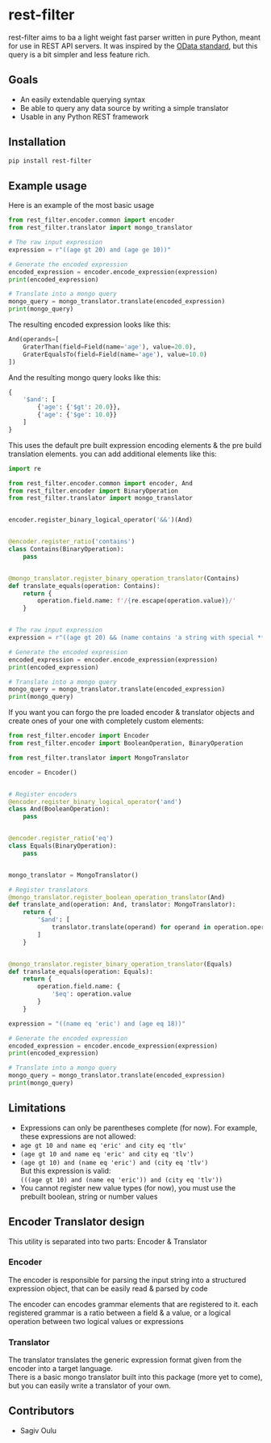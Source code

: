 # rest-filter

rest-filter aims to ba a light weight fast parser written in pure Python, meant for use in REST API servers.
It was inspired by the [OData standard](https://www.odata.org/), but this query is a bit simpler and less feature rich.

## Goals
* An easily extendable querying syntax
* Be able to query any data source by writing a simple translator
* Usable in any Python REST framework

## Installation
```bash
pip install rest-filter
```

## Example usage

Here is an example of the most basic usage
```python
from rest_filter.encoder.common import encoder
from rest_filter.translator import mongo_translator

# The raw input expression
expression = r"((age gt 20) and (age ge 10))"

# Generate the encoded expression
encoded_expression = encoder.encode_expression(expression)
print(encoded_expression)

# Translate into a mongo query
mongo_query = mongo_translator.translate(encoded_expression)
print(mongo_query)
```

The resulting encoded expression looks like this:
```python
And(operands=[
    GraterThan(field=Field(name='age'), value=20.0), 
    GraterEqualsTo(field=Field(name='age'), value=10.0)
])
```

And the resulting mongo query looks like this:
```python
{
    '$and': [
        {'age': {'$gt': 20.0}}, 
        {'age': {'$ge': 10.0}}
    ]
}
```

This uses the default pre built expression encoding elements & the pre build
translation elements. you can add additional elements like this:
```python
import re

from rest_filter.encoder.common import encoder, And
from rest_filter.encoder import BinaryOperation
from rest_filter.translator import mongo_translator


encoder.register_binary_logical_operator('&&')(And)


@encoder.register_ratio('contains')
class Contains(BinaryOperation):
    pass


@mongo_translator.register_binary_operation_translator(Contains)
def translate_equals(operation: Contains):
    return {
        operation.field.name: f'/{re.escape(operation.value)}/'
    }


# The raw input expression
expression = r"((age gt 20) && (name contains 'a string with special **^^ chars'))"

# Generate the encoded expression
encoded_expression = encoder.encode_expression(expression)
print(encoded_expression)

# Translate into a mongo query
mongo_query = mongo_translator.translate(encoded_expression)
print(mongo_query)
```

If you want you can forgo the pre loaded encoder & translator objects and create ones of your one with completely custom elements:

```python
from rest_filter.encoder import Encoder
from rest_filter.encoder import BooleanOperation, BinaryOperation

from rest_filter.translator import MongoTranslator

encoder = Encoder()


# Register encoders
@encoder.register_binary_logical_operator('and')
class And(BooleanOperation):
    pass


@encoder.register_ratio('eq')
class Equals(BinaryOperation):
    pass


mongo_translator = MongoTranslator()

# Register translators
@mongo_translator.register_boolean_operation_translator(And)
def translate_and(operation: And, translator: MongoTranslator):
    return {
        '$and': [
            translator.translate(operand) for operand in operation.operands
        ]
    }


@mongo_translator.register_binary_operation_translator(Equals)
def translate_equals(operation: Equals):
    return {
        operation.field.name: {
            '$eq': operation.value
        }
    }

expression = "((name eq 'eric') and (age eq 18))"

# Generate the encoded expression
encoded_expression = encoder.encode_expression(expression)
print(encoded_expression)

# Translate into a mongo query
mongo_query = mongo_translator.translate(encoded_expression)
print(mongo_query)
```

## Limitations
* Expressions can only be parentheses complete (for now).
For example, these expressions are not allowed:
* ```age gt 10 and name eq 'eric' and city eq 'tlv'```
* ```(age gt 10 and name eq 'eric' and city eq 'tlv')```
* ```(age gt 10) and (name eq 'eric') and (city eq 'tlv')```\
But this expression is valid:\
```(((age gt 10) and (name eq 'eric')) and (city eq 'tlv'))```
* You cannot register new value types (for now), you must use the prebuilt boolean, string or number values

## Encoder Translator design
This utility is separated into two parts: Encoder & Translator

### Encoder
The encoder is responsible for parsing the input string into a structured expression object, 
that can be easily read & parsed by code

The encoder can encodes grammar elements that are registered to it. each registered grammar is a 
ratio between a field & a value, or a logical operation between two logical values or expressions 

### Translator
The translator translates the generic expression format given from the encoder into a target language.\
There is a basic mongo translator built into this package (more yet to come), but you can easily write 
a translator of your own.

## Contributors
* Sagiv Oulu

